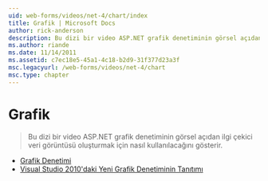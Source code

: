 ```yaml
---
uid: web-forms/videos/net-4/chart/index
title: Grafik | Microsoft Docs
author: rick-anderson
description: Bu dizi bir video ASP.NET grafik denetiminin görsel açıdan ilgi çekici veri görüntüsü oluşturmak için nasıl kullanılacağını gösterir.
ms.author: riande
ms.date: 11/14/2011
ms.assetid: c7ec18e5-45a1-4c18-b2d9-31f377d23a3f
msc.legacyurl: /web-forms/videos/net-4/chart
msc.type: chapter
---
```

<a name="chart"></a>Grafik
====================
> Bu dizi bir video ASP.NET grafik denetiminin görsel açıdan ilgi çekici veri görüntüsü oluşturmak için nasıl kullanılacağını gösterir.


- [Grafik Denetimi](aspnet-4-quick-hit-chart-control.md)
- [Visual Studio 2010'daki Yeni Grafik Denetiminin Tanıtımı](aspnet-4-how-do-i-introducing-the-new-chart-control-in-visual-studio-2010.md)
